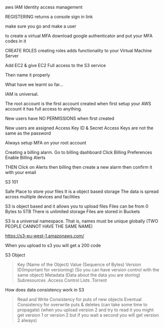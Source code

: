 aws IAM
Identity access management

REGISTERING
returns a console sign in link

make sure you go and make a user

to create a virtual MFA download google authenticator and put your MFA codes in it

CREATE ROLES
creating roles adds functionality to your Virtual Machine Server

Add EC2 & give EC2 Full access to the S3 service

Then name it properly

What have we learnt so far...

IAM is universal.

The root account is the first account created when first setup your AWS account it has full access to anything.

New users have NO PERMISSIONS when first created

New users are assigned Access Key ID & Secret Access Keys are not the same as the password

Always setup MFA on your root account

Creating a billing alarm.
Go to billing dashboard
Click Billing Preferences
Enable Billing Alerts

THEN
Click on Alerts then billing
then create a new alarm then confirm it with your email

S3 101

Safe Place to store your files
It is a object based storage
The data is spread across multiple devices and facilities

S3 is object based and it allows you to upload files
Files can be from 0 Bytes to 5TB
There is unlimited storage
Files are stored in Buckets

S3 is a universal namespace. That is, names must be unique globally (TWO PEOPLE CANNOT HAVE THE SAME NAME)

https://s3-eu-west-1.amazonaws.com/<bucketname>

When you upload to s3 you will get a 200 code

S3 Object

> Key (Name of the Object)
> Value (Sequence of Bytes)
> Version ID(Important for versioning) (So you can have version control with the same object)
> Metadata (Data about the data you are storing)
> Subresources .Access Control Lists .Torrent

How does data consistency work in S3

> Read and Write Consistency for puts of new objects
> Eventual Consistency for overwrite puts & deletes (can take some time to propagate) (when you upload version 2 and try to read it you might get version 1 or version 2 but if you wait a second you will get version 2 always)
